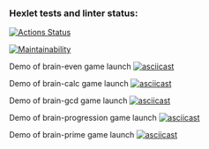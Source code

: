 ### Hexlet tests and linter status:
[![Actions Status](https://github.com/ShePlayedYou/frontend-project-44/actions/workflows/hexlet-check.yml/badge.svg)](https://github.com/ShePlayedYou/frontend-project-44/actions)

[![Maintainability](https://api.codeclimate.com/v1/badges/3191ef13f002ef4f076a/maintainability)](https://codeclimate.com/github/ShePlayedYou/frontend-project-44/maintainability)

Demo of brain-even game launch
[![asciicast](https://asciinema.org/a/gLvJxAy9fFtPeuqfPmdwwbdCN.svg)](https://asciinema.org/a/gLvJxAy9fFtPeuqfPmdwwbdCN)

Demo of brain-calc game launch
[![asciicast](https://asciinema.org/a/fvbdu5mWjh9hZ6W8EJOtq7YzX.svg)](https://asciinema.org/a/fvbdu5mWjh9hZ6W8EJOtq7YzX)

Demo of brain-gcd game launch
[![asciicast](https://asciinema.org/a/z95mydPGj7QwsOdNxUiwv9U3N.svg)](https://asciinema.org/a/z95mydPGj7QwsOdNxUiwv9U3N)

Demo of brain-progression game launch
[![asciicast](https://asciinema.org/a/mvexAX0J0aUqpvTLhgQqce4zv.svg)](https://asciinema.org/a/mvexAX0J0aUqpvTLhgQqce4zv)

Demo of brain-prime game launch
[![asciicast](https://asciinema.org/a/UnKztqZ1WzmtbkA67bAfW4bfX.svg)](https://asciinema.org/a/UnKztqZ1WzmtbkA67bAfW4bfX)